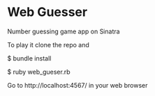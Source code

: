# Web Guesser
Number guessing game app on Sinatra

To play it clone the repo and

$ bundle install

$ ruby web_gueser.rb 

Go to http://localhost:4567/ in your web browser

